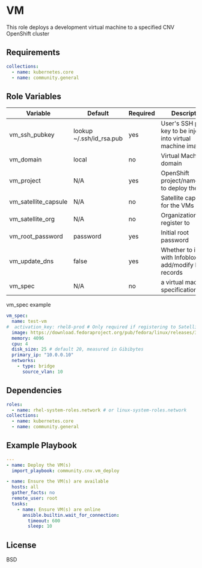 VM
=========

This role deploys a development virtual machine to a specified CNV OpenShift cluster

Requirements
------------
```yaml
collections:
  - name: kubernetes.core
  - name: community.general
```

Role Variables
--------------

| Variable | Default | Required | Description |
| --- | --- | --- | --- |
| vm_ssh_pubkey | lookup ~/.ssh/id_rsa.pub | yes | User's SSH public key to be injected into virtual machine image |
| vm_domain | local | no | Virtual Machine's domain |
| vm_project | N/A | yes | OpenShift project/namespace to deploy the VM |
| vm_satellite_capsule | N/A | no | Satellite capsule for the VMs |
| vm_satellite_org | N/A | no | Organization to register to |
| vm_root_password | password | yes | Initial root password |
| vm_update_dns | false | yes | Whether to interact with Infoblox to add/modify host records |
| vm_spec | N/A | no | a virtual machine specification hash |

vm_spec example
```yaml
vm_spec:
  name: test-vm
#  activation_key: rhel8-prod # Only required if registering to Satellite
  image: https://download.fedoraproject.org/pub/fedora/linux/releases/36/Cloud/x86_64/images/Fedora-Cloud-base-36-1.5.x86_64.qcow2
  memory: 4096
  cpu: 4
  disk_size: 25 # default 20, measured in Gibibytes
  primary_ip: "10.0.0.10"
  networks:
    - type: bridge
      source_vlan: 10
```

Dependencies
------------
```yaml
roles:
  - name: rhel-system-roles.network # or linux-system-roles.network
collections:
  - name: kubernetes.core
  - name: community.general
```

Example Playbook
----------------

```yaml
---
- name: Deploy the VM(s)
  import_playbook: community.cnv.vm_deploy

- name: Ensure the VM(s) are available
  hosts: all
  gather_facts: no
  remote_user: root
  tasks:
    - name: Ensure VM(s) are online
      ansible.builtin.wait_for_connection:
        timeout: 600
        sleep: 10
```

License
-------

BSD
